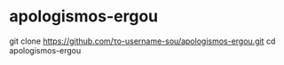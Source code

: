 # apologismos-ergou
git clone https://github.com/το-username-sou/apologismos-ergou.git
cd apologismos-ergou

